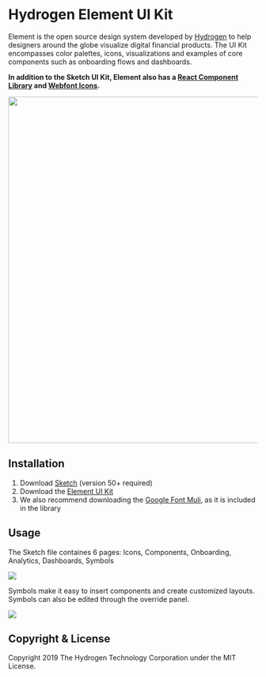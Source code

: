 # Hydrogen Element UI Kit
Element is the open source design system developed by <a href="https://www.hydrogenplatform.com">Hydrogen</a> to help designers around the globe visualize digital financial products. The UI Kit encompasses color palettes, icons, visualizations and examples of core components such as onboarding flows and dashboards.

**In addition to the Sketch UI Kit, Element also has a <a href="https://github.com/hydrogen-dev/element-react-components" target="_blank">React Component Library</a> and <a href="https://www.hydrogenplatform.com/element/icons" target="_blank">Webfont Icons</a>.**

<img src="https://github.com/hydrogen-dev/element-ui-kit/blob/master/img/components.png" width="700">

## Installation
1. Download <a href="https://www.sketchapp.com/updates/">Sketch</a> (version 50+ required)
2. Download the <a href="https://github.com/hydrogen-dev/element-ui-kit/raw/master/Hydrogen_Element_UI_Kit.sketch">Element UI Kit</a>
3. We also recommend downloading the <a href="https://fonts.google.com/specimen/Muli">Google Font Muli</a>, as it is included in the library

## Usage
The Sketch file containes 6 pages: Icons, Components, Onboarding, Analytics, Dashboards, Symbols

<img src="https://github.com/hydrogen-dev/element-ui-kit/blob/master/img/toc.png">

Symbols make it easy to insert components and create customized layouts. Symbols can also be edited through the override panel.

<img src="https://github.com/hydrogen-dev/element-ui-kit/blob/master/img/symbols.png">

## Copyright & License
Copyright 2019 The Hydrogen Technology Corporation under the MIT License.

